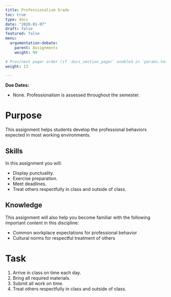 ```yaml
---
title: Professionalism Grade
toc: true
type: docs
date: "2020-01-07"
draft: false
featured: false
menu:
  argumentation-debate:
    parent: Assignments
    weight: 99

# Prev/next pager order (if `docs_section_pager` enabled in `params.toml`)
weight: 13

---
```


**Due Dates:**

  * None. Professionalism is assessed throughout the semester.

Purpose
=======

This assignment helps students develop the professional behaviors expected in most working environments.

Skills
------

In this assignment you will:

* Display punctuality.
* Exercise preparation.
* Meet deadlines.
* Treat others respectfully in class and outside of class.

Knowledge
---------

This assignment will also help you become familiar with the following important content in this discipline:

* Common workplace expectations for professional behavior
* Cultural norms for respectful treatment of others

Task
====

1. Arrive in class on time each day.
2. Bring all required materials.
3. Submit all work on time.
4. Treat others respectfully in class and outside of class.

<!--
Examples
--------

Here is an example debate./^student-permission]

{{< youtube 9oiPG1VIzR4 >}}
-->

<!--
Criteria for Success
====================

See the attached grading rubric.
-->

<!--
Acknowledgments
===============
-->
<!--
[^student-permission]: Many thanks to the students who have given me permission to use examples based on their work. Student consent forms are on file.
-->

<!-- Links -->

<!-- Previous Versions:

   v#   | Date       | Modifications
  ------|------------|:--------------
  v0.00 | 2020-01-07 | Initial version

-->

